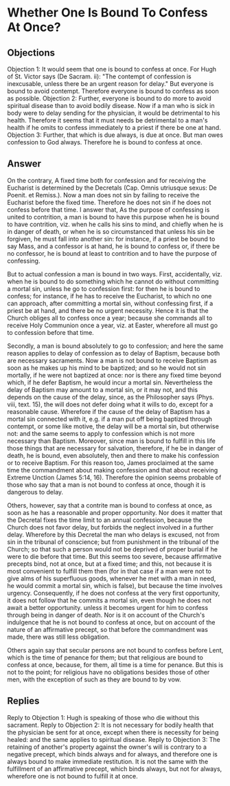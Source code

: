 # Whether One Is Bound To Confess At Once?
## Objections
Objection 1: It would seem that one is bound to confess at once. For Hugh of St. Victor says (De Sacram. ii): "The contempt of confession is inexcusable, unless there be an urgent reason for delay." But everyone is bound to avoid contempt. Therefore everyone is bound to confess as soon as possible.
Objection 2: Further, everyone is bound to do more to avoid spiritual disease than to avoid bodily disease. Now if a man who is sick in body were to delay sending for the physician, it would be detrimental to his health. Therefore it seems that it must needs be detrimental to a man's health if he omits to confess immediately to a priest if there be one at hand.
Objection 3: Further, that which is due always, is due at once. But man owes confession to God always. Therefore he is bound to confess at once.
## Answer
On the contrary, A fixed time both for confession and for receiving the Eucharist is determined by the Decretals (Cap. Omnis utriusque sexus: De Poenit. et Remiss.). Now a man does not sin by failing to receive the Eucharist before the fixed time. Therefore he does not sin if he does not confess before that time.
I answer that, As the purpose of confessing is united to contrition, a man is bound to have this purpose when he is bound to have contrition, viz. when he calls his sins to mind, and chiefly when he is in danger of death, or when he is so circumstanced that unless his sin be forgiven, he must fall into another sin: for instance, if a priest be bound to say Mass, and a confessor is at hand, he is bound to confess or, if there be no confessor, he is bound at least to contrition and to have the purpose of confessing.

But to actual confession a man is bound in two ways. First, accidentally, viz. when he is bound to do something which he cannot do without committing a mortal sin, unless he go to confession first: for then he is bound to confess; for instance, if he has to receive the Eucharist, to which no one can approach, after committing a mortal sin, without confessing first, if a priest be at hand, and there be no urgent necessity. Hence it is that the Church obliges all to confess once a year; because she commands all to receive Holy Communion once a year, viz. at Easter, wherefore all must go to confession before that time.

Secondly, a man is bound absolutely to go to confession; and here the same reason applies to delay of confession as to delay of Baptism, because both are necessary sacraments. Now a man is not bound to receive Baptism as soon as he makes up his mind to be baptized; and so he would not sin mortally, if he were not baptized at once: nor is there any fixed time beyond which, if he defer Baptism, he would incur a mortal sin. Nevertheless the delay of Baptism may amount to a mortal sin, or it may not, and this depends on the cause of the delay, since, as the Philosopher says (Phys. viii, text. 15), the will does not defer doing what it wills to do, except for a reasonable cause. Wherefore if the cause of the delay of Baptism has a mortal sin connected with it, e.g. if a man put off being baptized through contempt, or some like motive, the delay will be a mortal sin, but otherwise not: and the same seems to apply to confession which is not more necessary than Baptism. Moreover, since man is bound to fulfill in this life those things that are necessary for salvation, therefore, if he be in danger of death, he is bound, even absolutely, then and there to make his confession or to receive Baptism. For this reason too, James proclaimed at the same time the commandment about making confession and that about receiving Extreme Unction (James 5:14, 16). Therefore the opinion seems probable of those who say that a man is not bound to confess at once, though it is dangerous to delay.

Others, however, say that a contrite man is bound to confess at once, as soon as he has a reasonable and proper opportunity. Nor does it matter that the Decretal fixes the time limit to an annual confession, because the Church does not favor delay, but forbids the neglect involved in a further delay. Wherefore by this Decretal the man who delays is excused, not from sin in the tribunal of conscience; but from punishment in the tribunal of the Church; so that such a person would not be deprived of proper burial if he were to die before that time. But this seems too severe, because affirmative precepts bind, not at once, but at a fixed time; and this, not because it is most convenient to fulfill them then (for in that case if a man were not to give alms of his superfluous goods, whenever he met with a man in need, he would commit a mortal sin, which is false), but because the time involves urgency. Consequently, if he does not confess at the very first opportunity, it does not follow that he commits a mortal sin, even though he does not await a better opportunity. unless it becomes urgent for him to confess through being in danger of death. Nor is it on account of the Church's indulgence that he is not bound to confess at once, but on account of the nature of an affirmative precept, so that before the commandment was made, there was still less obligation.

Others again say that secular persons are not bound to confess before Lent, which is the time of penance for them; but that religious are bound to confess at once, because, for them, all time is a time for penance. But this is not to the point; for religious have no obligations besides those of other men, with the exception of such as they are bound to by vow.
## Replies
Reply to Objection 1: Hugh is speaking of those who die without this sacrament.
Reply to Objection 2: It is not necessary for bodily health that the physician be sent for at once, except when there is necessity for being healed: and the same applies to spiritual disease.
Reply to Objection 3: The retaining of another's property against the owner's will is contrary to a negative precept, which binds always and for always, and therefore one is always bound to make immediate restitution. It is not the same with the fulfillment of an affirmative precept, which binds always, but not for always, wherefore one is not bound to fulfill it at once.